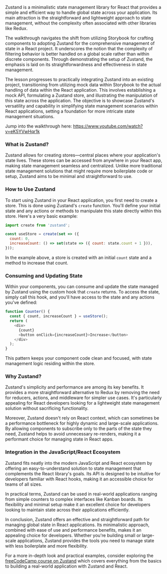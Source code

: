 Zustand is a minimalistic state management library for React that provides a simple and efficient way to handle global state across your application. Its main attraction is the straightforward and lightweight approach to state management, without the complexity often associated with other libraries like Redux.

The walkthrough navigates the shift from utilizing Storybook for crafting components to adopting Zustand for the comprehensive management of state in a React project. It underscores the notion that the complexity of filtering behavior is better handled on a global scale rather than within discrete components. Through demonstrating the setup of Zustand, the emphasis is laid on its straightforwardness and effectiveness in state management. 

The lesson progresses to practically integrating Zustand into an existing project, transitioning from utilizing mock data within Storybook to the actual handling of data within the React application. This involves establishing a mock API, formulating a Zustand store, and illustrating the manipulation of this state across the application. The objective is to showcase Zustand's versatility and capability in simplifying state management scenarios within React applications, setting a foundation for more intricate state management situations.

Jump into the walkthrough here: https://www.youtube.com/watch?v=eK5YVwHqr1k

### What is Zustand?

Zustand allows for creating stores—central places where your application's state lives. These stores can be accessed from anywhere in your React app, making state management seamless and centralized. Unlike more traditional state management solutions that might require more boilerplate code or setup, Zustand aims to be minimal and straightforward to use.

### How to Use Zustand

To start using Zustand in your React application, you first need to create a store. This is done using Zustand's `create` function. You'll define your initial state and any actions or methods to manipulate this state directly within this store. Here's a very basic example:

```javascript
import create from 'zustand';

const useStore = create(set => ({
  count: 0,
  increaseCount: () => set(state => ({ count: state.count + 1 })),
}));
```

In the example above, a store is created with an initial `count` state and a method to increase that count.

### Consuming and Updating State

Within your components, you can consume and update the state managed by Zustand using the custom hook that `create` returns. To access the state, simply call this hook, and you'll have access to the state and any actions you've defined:

```javascript
function Counter() {
  const { count, increaseCount } = useStore();
  return (
    <div>
      {count}
      <button onClick={increaseCount}>Increase</button>
    </div>
  );
}
```

This pattern keeps your component code clean and focused, with state management logic residing within the store.

### Why Zustand?

Zustand's simplicity and performance are among its key benefits. It provides a more straightforward alternative to Redux by removing the need for reducers, actions, and middleware for simpler use cases. It's particularly appealing for React developers looking for a lightweight state management solution without sacrificing functionality.

Moreover, Zustand doesn't rely on React context, which can sometimes be a performance bottleneck for highly dynamic and large-scale applications. By allowing components to subscribe only to the parts of the state they need, Zustand helps to avoid unnecessary re-renders, making it a performant choice for managing state in React apps.

### Integration in the JavaScript/React Ecosystem

Zustand fits neatly into the modern JavaScript and React ecosystem by offering an easy-to-understand solution to state management that complements the React library's goals. Its API is designed to be intuitive for developers familiar with React hooks, making it an accessible choice for teams of all sizes.

In practical terms, Zustand can be used in real-world applications ranging from simple counters to complex interfaces like Kanban boards. Its flexibility and minimal setup make it an excellent choice for developers looking to maintain state across their applications efficiently.

In conclusion, Zustand offers an effective and straightforward path for managing global state in React applications. Its minimalistic approach, combined with ease of use and performance benefits, makes it an appealing choice for developers. Whether you're building small or large-scale applications, Zustand provides the tools you need to manage state with less boilerplate and more flexibility.

For a more in-depth look and practical examples, consider exploring the [freeCodeCamp course on Zustand](https://www.freecodecamp.org/news/zustand-course-react-state-management/) which covers everything from the basics to building a real-world application with Zustand and React.